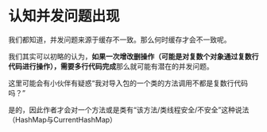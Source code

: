 # 认知并发问题出现

我们都知道，并发问题来源于缓存不一致。那么何时缓存才会不一致呢。

我们其实可以初略的认为，**如果一次增改删操作（可能是对复数个对象通过复数行代码进行操作），需要多行代码完成**那么就可能有潜在的并发问题。

这里可能会有小伙伴有疑惑“我对导入包的一个类的方法调用不都是复数行代码吗？”

是的，因此作者才会对一个方法或是类有“该方法/类线程安全/不安全”这种说法（HashMap与CurrentHashMap）

